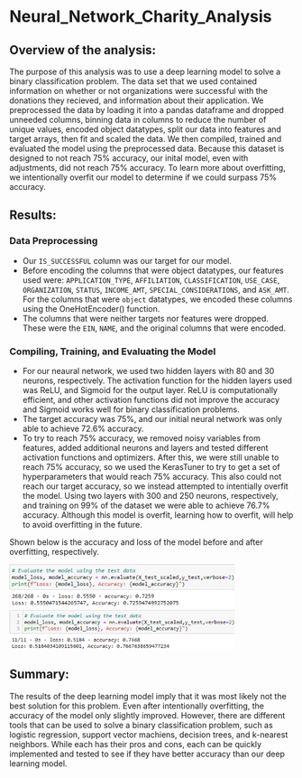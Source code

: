 # Neural_Network_Charity_Analysis

## Overview of the analysis:
The purpose of this analysis was to use a deep learning model to solve a binary classification problem. The data set that we used contained information on whether or not organizations were successful with the donations they recieved, and information about their application. We preprocessed the data by loading it into a pandas dataframe and dropped unneeded columns, binning data in columns to reduce the number of unique values, encoded object datatypes, split our data into features and target arrays, then fit and scaled the data. We then compiled, trained and evaluated the model using the preprocessed data. Because this dataset is designed to not reach 75% accuracy, our inital model, even with adjustments, did not reach 75% accuracy. To learn more about overfitting, we intentionally overfit our model to determine if we could surpass 75% accuracy.

## Results: 
### Data Preprocessing
 - Our `IS_SUCCESSFUL` column was our target for our model.
 - Before encoding the columns that were object datatypes, our features used were: `APPLICATION_TYPE`, `AFFILIATION`, `CLASSIFICATION`, `USE_CASE`, `ORGANIZATION`, `STATUS`, `INCOME_AMT`, `SPECIAL_CONSIDERATIONS`, and `ASK_AMT`. For the columns that were `object` datatypes, we encoded these columns using the OneHotEncoder() function.
 - The columns that were neither targets nor features were dropped. These were the `EIN`, `NAME`, and the original columns that were encoded.

### Compiling, Training, and Evaluating the Model
 - For our neaural network, we used two hidden layers with 80 and 30 neurons, respectively. The activation function for the hidden layers used was ReLU, and Sigmoid for the output layer. ReLU is computationally efficient, and other activation functions did not improve the accuracy and Sigmoid works well for binary classification problems.
 - The target accuracy was 75%, and our initial neural network was only able to achieve 72.6% accuracy.
 - To try to reach 75% accuracy, we removed noisy variables from features, added additional neurons and layers and tested different activation functions and optimizers. After this, we were still unable to reach 75% accuracy, so we used the KerasTuner to try to get a set of hyperparameters that would reach 75% accuracy. This also could not reach our target accuracy, so we instead attempted to intentially overfit the model. Using two layers with 300 and 250 neurons, respectively, and training on 99% of the dataset we were able to achieve 76.7% accuracy. Although this model is overfit, learning how to overfit, will help to avoid overfitting in the future.

 Shown below is the accuracy and loss of the model before and after overfitting, respectively.

<img width="400" alt="before overfitting" src="Images\beforeOverfitting.png">
<img width="400" alt="after overfitting" src="Images\afterOverfitting.png">

## Summary:
The results of the deep learning model imply that it was most likely not the best solution for this problem. Even after intentionally overfitting, the accuracy of the model only slightly improved. However, there are different tools that can be used to solve a binary classification problem, such as logistic regression, support vector machiens, decision trees, and k-nearest neighbors. While each has their pros and cons, each can be quickly implemented and tested to see if they have better accuracy than our deep learning model.